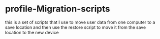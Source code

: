# profile-Migration-scripts
this is a set of scripts that I use to move user data from one computer to a save location
and then use the restore script to move it from the save location to the new device
